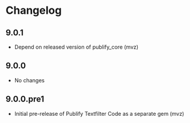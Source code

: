 # Changelog

## 9.0.1

* Depend on released version of publify_core (mvz)

## 9.0.0

* No changes

## 9.0.0.pre1

* Initial pre-release of Publify Textfilter Code as a separate gem (mvz)
